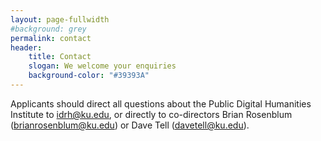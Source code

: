```yaml
---
layout: page-fullwidth
#background: grey
permalink: contact
header:
    title: Contact
    slogan: We welcome your enquiries
    background-color: "#39393A"
---
```


Applicants should direct all questions about the Public Digital Humanities Institute to <idrh@ku.edu>, or directly to co-directors Brian Rosenblum (<brianrosenblum@ku.edu>) or Dave Tell (<davetell@ku.edu>).

